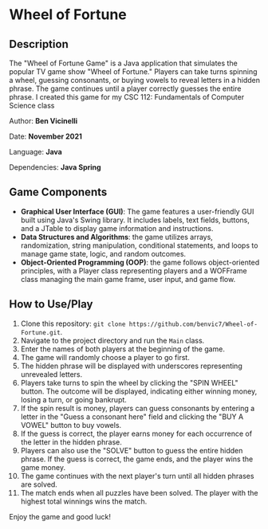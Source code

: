 # Wheel of Fortune

## Description
The "Wheel of Fortune Game" is a Java application that simulates the popular TV game show "Wheel of Fortune." Players can take turns spinning a wheel, guessing consonants, or buying vowels to reveal letters in a hidden phrase. The game continues until a player correctly guesses the entire phrase. I created this game for my CSC 112: Fundamentals of Computer Science class

Author: **Ben Vicinelli**

Date: **November 2021**

Language: **Java**

Dependencies: **Java Spring**

## Game Components
- **Graphical User Interface (GUI)**: The game features a user-friendly GUI built using Java's Swing library. It includes labels, text fields, buttons, and a JTable to display game information and instructions.
- **Data Structures and Algorithms**: the game utilizes arrays, randomization, string manipulation, conditional statements, and loops to manage game state, logic, and random outcomes.
- **Object-Oriented Programming (OOP)**: the game follows object-oriented principles, with a Player class representing players and a WOFFrame class managing the main game frame, user input, and game flow.

## How to Use/Play
1. Clone this repository: `git clone https://github.com/benvic7/Wheel-of-Fortune.git`.
2. Navigate to the project directory and run the `Main` class.
3. Enter the names of both players at the beginning of the game.
4. The game will randomly choose a player to go first.
5. The hidden phrase will be displayed with underscores representing unrevealed letters.
6. Players take turns to spin the wheel by clicking the "SPIN WHEEL" button. The outcome will be displayed, indicating either winning money, losing a turn, or going bankrupt.
7. If the spin result is money, players can guess consonants by entering a letter in the "Guess a consonant here" field and clicking the "BUY A VOWEL" button to buy vowels.
8. If the guess is correct, the player earns money for each occurrence of the letter in the hidden phrase.
9. Players can also use the "SOLVE" button to guess the entire hidden phrase. If the guess is correct, the game ends, and the player wins the game money.
10. The game continues with the next player's turn until all hidden phrases are solved.
11. The match ends when all puzzles have been solved. The player with the highest total winnings wins the match.


Enjoy the game and good luck!
